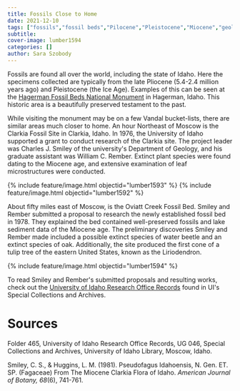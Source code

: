 ```yaml
---
title: Fossils Close to Home
date: 2021-12-10
tags: ["fossils","fossil beds","Pilocene","Pleistocene","Miocene","geology"]
subtitle: 
cover-image: lumber1594
categories: []
author: Sara Szobody
---
```

Fossils are found all over the world, including the state of Idaho. Here the specimens collected are typically from the late Pliocene (5.4-2.4 million years ago) and Pleistocene (the Ice Age). Examples of this can be seen at the [Hagerman Fossil Beds National Monument](https://www.nps.gov/hafo/index.htm) in Hagerman, Idaho. This historic area is a beautifully preserved testament to the past.

While visiting the monument may be on a few Vandal bucket-lists, there are similar areas much closer to home. An hour Northeast of Moscow is the Clarkia Fossil Site in Clarkia, Idaho. In 1976, the University of Idaho supported a grant to conduct research of the Clarkia site. The project leader was Charles J. Smiley of the university's Department of Geology, and his graduate assistant was William C. Rember. Extinct plant species were found dating to the Miocene age, and extensive examination of leaf microstructures were conducted.

{% include feature/image.html objectid="lumber1593" %}
{% include feature/image.html objectid="lumber1592" %}

About fifty miles east of Moscow, is the Oviatt Creek Fossil Bed. Smiley and Rember submitted a proposal to research the newly established fossil bed in 1978. They explained the bed contained well-preserved fossils and lake sediment data of the Miocene age. The preliminary discoveries Smiley and Rember made included a possible extinct species of water beetle and an extinct species of oak. Additionally, the site produced the first cone of a tulip tree of the eastern United States, known as the Liriodendron.

{% include feature/image.html objectid="lumber1594" %}

To read Smiley and Rember's submitted proposals and resulting works, check out the [University of Idaho Research Office Records](https://archiveswest.orbiscascade.org/ark:/80444/xv36259) found in UI's Special Collections and Archives.

# Sources

Folder 465, University of Idaho Research Office Records, UG 046, Special Collections and Archives, University of Idaho Library, Moscow, Idaho.

Smiley, C. S., & Huggins, L. M. (1981). Pseudofagus Idahoensis, N. Gen. ET. SP. (Fagaceae) From The Miocene Clarkia Flora of Idaho. <i>American Journal of Botany, 68</i>(6), 741-761.